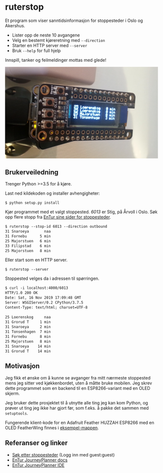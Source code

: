 # ruterstop

Et program som viser sanntidsinformasjon for stoppesteder i Oslo og Akershus.

- Lister opp de neste 10 avgangene
- Velg en bestemt kjøreretning med `--direction`
- Starter en HTTP server med `--server`
- Bruk `--help` for full hjelp

Innspill, tanker og feilmeldinger mottas med glede!

![Adafruit Feather HUZZAH ESP8266 med OLED FeatherWing som kjører ruterstop.py][demopic-1]

## Brukerveiledning

Trenger Python >=3.5 for å kjøre.

Last ned kildekoden og installer avhengigheter:

```
$ python setup.py install
```

Kjør programmet med et valgt stoppested. *6013* er Stig, på Årvoll i Oslo.
Søk opp flere stopp fra [EnTur sine sider for stoppesteder][stoppesteder].

```
$ ruterstop --stop-id 6013 --direction outbound
31 Snaroeya       naa
31 Fornebu      5 min
25 Majorstuen   6 min
33 Filipstad    6 min
25 Majorstuen   8 min
```

Eller start som en HTTP server.

```
$ ruterstop --server
```

Stoppested velges da i adressen til spørringen.

```
$ curl -i localhost:4000/6013
HTTP/1.0 200 OK
Date: Sat, 16 Nov 2019 17:09:48 GMT
Server: WSGIServer/0.2 CPython/3.7.5
Content-Type: text/html; charset=UTF-8

25 Loerenskog     naa
31 Grorud T     1 min
31 Snaroeya     2 min
31 Tonsenhagen  7 min
31 Fornebu      8 min
25 Majorstuen   8 min
31 Snaroeya    14 min
31 Grorud T    14 min
```

## Motivasjon

Jeg fikk et ønske om å kunne se avganger fra mitt nærmeste stoppested mens
jeg sitter ved kjøkkenbordet, uten å måtte bruke mobilen.
Jeg skrev dette programmet som en backend til en ESP8266-variant med en
OLED skjerm.

Jeg bruker dette prosjektet til å utnytte alle ting jeg kan kom Python, og
prøver ut ting jeg ikke har gjort før, som f.eks. å pakke det sammen med
`setuptools`.

Fungerende klient-kode for en Adafruit Feather HUZZAH ESP8266 med en OLED
FeatherWing finnes i [eksempel-mappen](./examples/arduino-esp8266-feather-oled).

## Referanser og linker
- [Søk etter stoppesteder][stoppesteder] (Logg inn med guest:guest)
- [EnTur JourneyPlanner docs](https://developer.entur.org/pages-journeyplanner-journeyplanner)
- [EnTur JourneyPlanner IDE](https://api.entur.io/journey-planner/v2/ide/)

[demopic-1]: ./demo-1.png
[stoppesteder]: https://stoppested.entur.org/?stopPlaceId=NSR:StopPlace:6013
